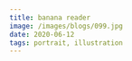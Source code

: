 ```yaml
---
title: banana reader
image: /images/blogs/099.jpg
date: 2020-06-12
tags: portrait, illustration
---
```

